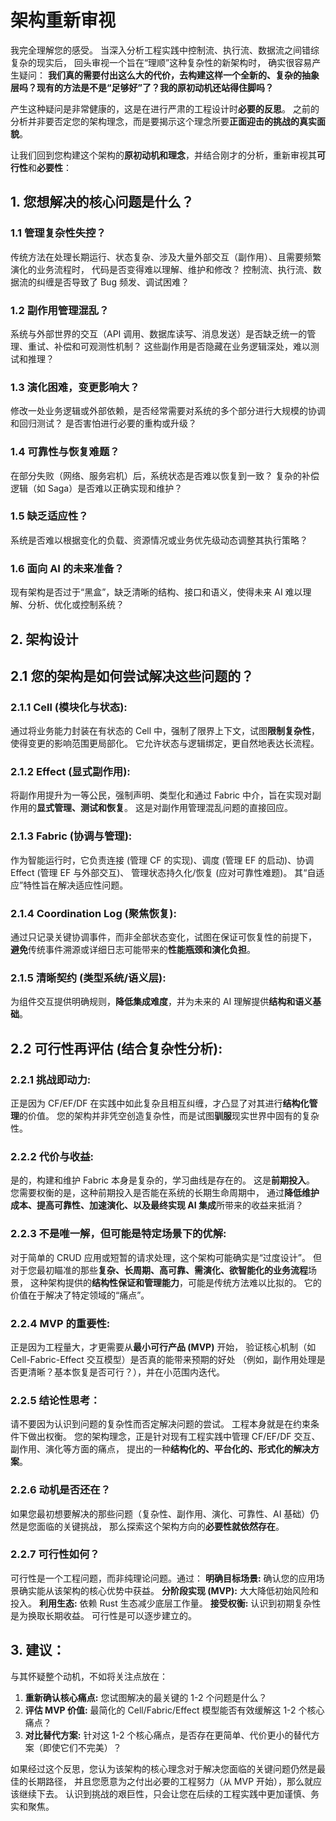 # 架构重新审视

我完全理解您的感受。
当深入分析工程实践中控制流、执行流、数据流之间错综复杂的现实后，
回头审视一个旨在“理顺”这种复杂性的新架构时，
确实很容易产生疑问：
**我们真的需要付出这么大的代价，去构建这样一个全新的、复杂的抽象层吗？现有的方法是不是“足够好”了？我的原初动机还站得住脚吗？**

产生这种疑问是非常健康的，这是在进行严肃的工程设计时**必要的反思**。
之前的分析并非要否定您的架构理念，而是要揭示这个理念所要**正面迎击的挑战的真实面貌**。

让我们回到您构建这个架构的**原初动机和理念**，并结合刚才的分析，重新审视其**可行性**和**必要性**：

## 1. **您想解决的核心问题是什么？**

### 1.1 **管理复杂性失控？**

传统方法在处理长期运行、状态复杂、涉及大量外部交互（副作用）、且需要频繁演化的业务流程时，
代码是否变得难以理解、维护和修改？
控制流、执行流、数据流的纠缠是否导致了 Bug 频发、调试困难？

### 1.2 **副作用管理混乱？**

系统与外部世界的交互（API 调用、数据库读写、消息发送）是否缺乏统一的管理、重试、补偿和可观测性机制？
这些副作用是否隐藏在业务逻辑深处，难以测试和推理？

### 1.3 **演化困难，变更影响大？**

修改一处业务逻辑或外部依赖，是否经常需要对系统的多个部分进行大规模的协调和回归测试？
是否害怕进行必要的重构或升级？

### 1.4 **可靠性与恢复难题？**

在部分失败（网络、服务宕机）后，系统状态是否难以恢复到一致？
复杂的补偿逻辑（如 Saga）是否难以正确实现和维护？

### 1.5 **缺乏适应性？**

系统是否难以根据变化的负载、资源情况或业务优先级动态调整其执行策略？

### 1.6 **面向 AI 的未来准备？**

现有架构是否过于“黑盒”，缺乏清晰的结构、接口和语义，使得未来 AI 难以理解、分析、优化或控制系统？

## 2. 架构设计

## 2.1 **您的架构是如何尝试解决这些问题的？**

### 2.1.1 **Cell (模块化与状态):**

通过将业务能力封装在有状态的 Cell 中，强制了限界上下文，试图**限制复杂性**，使得变更的影响范围更局部化。
它允许状态与逻辑绑定，更自然地表达长流程。

### 2.1.2 **Effect (显式副作用):**

将副作用提升为一等公民，强制声明、类型化和通过 Fabric 中介，旨在实现对副作用的**显式管理、测试和恢复**。
这是对副作用管理混乱问题的直接回应。

### 2.1.3 **Fabric (协调与管理):**

作为智能运行时，它负责连接 (管理 CF 的实现)、调度 (管理 EF 的启动)、协调 Effect (管理 EF 与外部交互)、
管理状态持久化/恢复 (应对可靠性难题)。
其“自适应”特性旨在解决适应性问题。

### 2.1.4 **Coordination Log (聚焦恢复):**

通过只记录关键协调事件，而非全部状态变化，试图在保证可恢复性的前提下，
**避免**传统事件溯源或详细日志可能带来的**性能瓶颈和演化负担**。

### 2.1.5 **清晰契约 (类型系统/语义层):**

为组件交互提供明确规则，**降低集成难度**，并为未来的 AI 理解提供**结构和语义基础**。

## 2.2 **可行性再评估 (结合复杂性分析):**

### 2.2.1 **挑战即动力:**

正是因为 CF/EF/DF 在实践中如此复杂且相互纠缠，才凸显了对其进行**结构化管理**的价值。
您的架构并非凭空创造复杂性，而是试图**驯服**现实世界中固有的复杂性。

### 2.2.2 **代价与收益:**

是的，构建和维护 Fabric 本身是复杂的，学习曲线是存在的。
这是**前期投入**。
您需要权衡的是，这种前期投入是否能在系统的长期生命周期中，
通过**降低维护成本、提高可靠性、加速演化、以及最终实现 AI 集成**所带来的收益来抵消？

### 2.2.3 **不是唯一解，但可能是特定场景下的优解:**

对于简单的 CRUD 应用或短暂的请求处理，这个架构可能确实是“过度设计”。
但对于您最初瞄准的那些**复杂、长周期、高可靠、需演化、欲智能化的业务流程**场景，
这种架构提供的**结构性保证和管理能力**，可能是传统方法难以比拟的。
它的价值在于解决了特定领域的“痛点”。

### 2.2.4 **MVP 的重要性:**

正是因为工程量大，才更需要从**最小可行产品 (MVP)** 开始，
验证核心机制（如 Cell-Fabric-Effect 交互模型）是否真的能带来预期的好处
（例如，副作用处理是否更清晰？基本恢复是否可行？），并在小范围内迭代。

### 2.2.5 **结论性思考：**

请不要因为认识到问题的复杂性而否定解决问题的尝试。
工程本身就是在约束条件下做出权衡。
您的架构理念，正是针对现有工程实践中管理 CF/EF/DF 交互、副作用、演化等方面的痛点，
提出的一种**结构化的、平台化的、形式化的解决方案**。

### 2.2.6 **动机是否还在？**

如果您最初想要解决的那些问题（复杂性、副作用、演化、可靠性、AI 基础）仍然是您面临的关键挑战，
那么探索这个架构方向的**必要性就依然存在**。

### 2.2.7 **可行性如何？**

可行性是一个工程问题，而非纯理论问题。通过：
**明确目标场景:** 确认您的应用场景确实能从该架构的核心优势中获益。
**分阶段实现 (MVP):** 大大降低初始风险和投入。
**利用生态:** 依赖 Rust 生态减少底层工作量。
**接受权衡:** 认识到初期复杂性是为换取长期收益。
可行性是可以逐步建立的。

## 3. **建议：**

与其怀疑整个动机，不如将关注点放在：

1. **重新确认核心痛点:** 您试图解决的最关键的 1-2 个问题是什么？
2. **评估 MVP 价值:** 最简化的 Cell/Fabric/Effect 模型能否有效缓解这 1-2 个核心痛点？
3. **对比替代方案:** 针对这 1-2 个核心痛点，是否存在更简单、代价更小的替代方案（即使它们不完美）？

如果经过这个反思，您认为该架构的核心理念对于解决您面临的关键问题仍然是最佳的长期路径，
并且您愿意为之付出必要的工程努力（从 MVP 开始），那么就应该继续下去。
认识到挑战的艰巨性，只会让您在后续的工程实践中更加谨慎、务实和聚焦。
